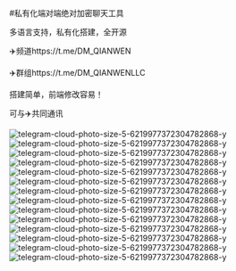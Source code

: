 #私有化端对端绝对加密聊天工具



多语言支持，私有化搭建，全开源


✈️频道https://t.me/DM_QIANWEN


✈️群组https://t.me/DM_QIANWENLLC

搭建简单，前端修改容易！

可与✈️共同通讯

![telegram-cloud-photo-size-5-6219977372304782868-y](https://github.com/DM-CHAT/IM/assets/141175076/0b5bf58a-0fc1-4f83-8e66-ea49413e89e9)
![telegram-cloud-photo-size-5-6219977372304782868-y](https://github.com/DM-CHAT/IM/assets/141175076/ec1059dc-2b0e-4ea9-a185-5c4295fc8ce1)
![telegram-cloud-photo-size-5-6219977372304782868-y](https://github.com/DM-CHAT/IM/assets/141175076/6dbeb84f-a385-4c78-ad3b-4dc6fc14a8bd)
![telegram-cloud-photo-size-5-6219977372304782868-y](https://github.com/DM-CHAT/IM/assets/141175076/4abc1e22-3f1a-4875-b123-bda3fd1dd8fa)
![telegram-cloud-photo-size-5-6219977372304782868-y](https://github.com/DM-CHAT/IM/assets/141175076/143ae263-0950-4b8b-ac59-75ecdd76eb93)
![telegram-cloud-photo-size-5-6219977372304782868-y](https://github.com/DM-CHAT/IM/assets/141175076/5ef6935a-89e3-4fac-9dea-46708004fd4a)
![telegram-cloud-photo-size-5-6219977372304782868-y](https://github.com/DM-CHAT/IM/assets/141175076/28c3ecbd-c8e9-4ae7-92bf-f0881fa0f7ad)
![telegram-cloud-photo-size-5-6219977372304782868-y](https://github.com/DM-CHAT/IM/assets/141175076/e0fcc82a-1cde-4794-9d8b-467d5973d0a7)
![telegram-cloud-photo-size-5-6219977372304782868-y](https://github.com/DM-CHAT/IM/assets/141175076/4bfc9bf1-61a8-4845-9786-df95ce7e7b10)
![telegram-cloud-photo-size-5-6219977372304782868-y](https://github.com/DM-CHAT/IM/assets/141175076/33dbf4da-f812-4321-93e5-a90d88665ff1)
![telegram-cloud-photo-size-5-6219977372304782868-y](https://github.com/DM-CHAT/IM/assets/141175076/50b13b97-96cb-4818-a93a-37d7a5eeed1d)
![telegram-cloud-photo-size-5-6219977372304782868-y](https://github.com/DM-CHAT/IM/assets/141175076/5f3dcf9d-1981-4123-ab46-65bf82e30155)
![telegram-cloud-photo-size-5-6219977372304782868-y](https://github.com/DM-CHAT/IM/assets/141175076/683c5928-38ac-4e36-a5cc-b89b1f0b9964)
![telegram-cloud-photo-size-5-6219977372304782868-y](https://github.com/DM-CHAT/IM/assets/141175076/d6942af6-d8ff-4aba-bc64-39d2e503f9da)
